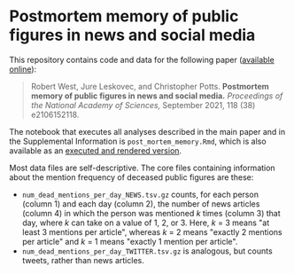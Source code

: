 # Postmortem memory of public figures in news and social media

This repository contains code and data for the following paper ([available online](https://doi.org/10.1073/pnas.2106152118)):

> Robert West, Jure Leskovec, and Christopher Potts. **Postmortem memory of public figures in news and social media.** *Proceedings of the National Academy of Sciences,* September 2021, 118 (38) e2106152118.


The notebook that executes all analyses described in the main paper and in the Supplemental Information is `post_mortem_memory.Rmd`, which is also available as an [executed and rendered version](https://epfl-dlab.github.io/post-mortem-memory/post_mortem_memory.html).

Most data files are self-descriptive. The core files containing information about the mention frequency of deceased public figures are these:

* `num_dead_mentions_per_day_NEWS.tsv.gz` counts, for each person (column 1) and each day (column 2), the number of news articles (column 4) in which the person was mentioned *k* times (column 3) that day, where *k* can take on a value of 1, 2, or 3. Here, *k* = 3 means "at least 3 mentions per article", whereas *k* = 2 means "exactly 2 mentions per article" and *k* = 1 means "exactly 1 mention per article".
* `num_dead_mentions_per_day_TWITTER.tsv.gz` is analogous, but counts tweets, rather than news articles.

